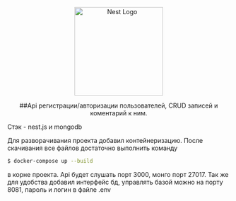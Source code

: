 <p align="center">
  <a href="http://nestjs.com/" target="blank"><img src="https://nestjs.com/img/logo-small.svg" width="200" alt="Nest Logo" /></a>
</p>
<p align="center">
##Api регистрации/авторизации пользователей, CRUD записей и коментарий к ним.
</p>
Стэк - nest.js и mongodb

Для разворачивания проекта добавил контейнеризацию. После скачивания все файлов достаточно выполнить команду

```bash
$ docker-compose up --build
```

в корне проекта. Api будет слушать порт 3000, монго порт 27017. Так же для удобства добавил интерфейс бд, управлять базой можно на порту 8081, пароль и логин в файле .env
